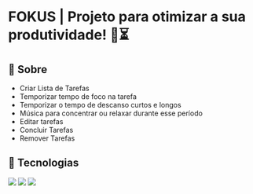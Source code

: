 <h1>FOKUS | Projeto para otimizar a sua produtividade! 🚀⏳</h1>

<h2>📖 Sobre</h2>
<ul>
  <li>Criar Lista de Tarefas</li>
  <li>Temporizar tempo de foco na tarefa</li>
  <li>Temporizar o tempo de descanso curtos e longos</li>
  <li>Música para concentrar ou relaxar durante esse período</li>
  <li>Editar tarefas</li>
  <li>Concluir Tarefas</li>
  <li>Remover Tarefas</li>
</ul>

## 🚀 Tecnologias
<div>
  <img src="https://img.shields.io/badge/HTML-239120?style=for-the-badge&logo=html5&logoColor=white">
  <img src="https://img.shields.io/badge/CSS-239120?&style=for-the-badge&logo=css3&logoColor=white">
  <img src="https://img.shields.io/badge/JavaScript-F7DF1E?style=for-the-badge&logo=javascript&logoColor=black">
</div>
